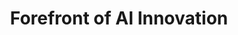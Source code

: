 ---
title: "Forefront of AI Innovation"
startDate: 2025-08-11
location:
  city: "Las Vegas"
  country: "USA"
url: "https://ai4.io/vegas/"
image: "/images/03.png"
featured: true
eventType: ["AI"]
region: "Americas"
---